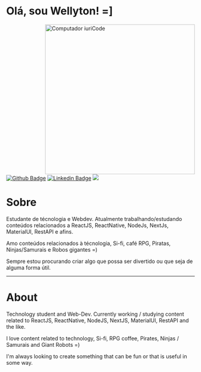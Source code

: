 ﻿# Olá, sou Wellyton! =]

  
<a href="mailto:wellytonsdj@gmail.com" alt="Gmail">
<img src="https://raw.githubusercontent.com/MicaelliMedeiros/micaellimedeiros/master/image/computer-illustration.png" min-width="400px" max-width="400px" width="400px" align="right" alt="Computador iuriCode">


[![Github Badge](https://img.shields.io/badge/-Github-000?style=flat-square&logo=Github&logoColor=white&link=https://github.com/WellytonSdj)](https://github.com/wellytonsdj)
[![Linkedin Badge](https://img.shields.io/badge/-LinkedIn-blue?style=flat-square&logo=Linkedin&logoColor=white&link=https://www.linkedin.com/in/WellytonSdj/)](https://www.linkedin.com/in/wellytonsdj/)
 <a href="https://www.instagram.com/well_sdj" alt="Instagram">
  <img src="https://img.shields.io/badge/-Instagram-DF0174?style=flat-square&labelColor=DF0174&logo=instagram&logoColor=white&link=https://www.instagram.com/well_sdj"/></a>

<p>

<p align="left">
<h1>Sobre</h1>
Estudante de técnologia e Webdev. 
Atualmente trabalhando/estudando conteúdos relacionados a ReactJS, ReactNative, NodeJs, NextJs, MaterialUI, RestAPI e afins.

Amo conteúdos relacionados à técnologia, Si-fi, café RPG, Piratas, Ninjas/Samurais e Robos gigantes =)

Sempre estou procurando criar algo que possa ser divertido ou que seja de alguma forma útil.

---
<h1>About</h1>

Technology student and Web-Dev.
Currently working / studying content related to ReactJS, ReactNative, NodeJS, NextJS, MaterialUI, RestAPI and the like.

I love content related to technology, Si-fi, RPG coffee, Pirates, Ninjas / Samurais and Giant Robots =)

I'm always looking to create something that can be fun or that is useful in some way.
</p>

</p>

